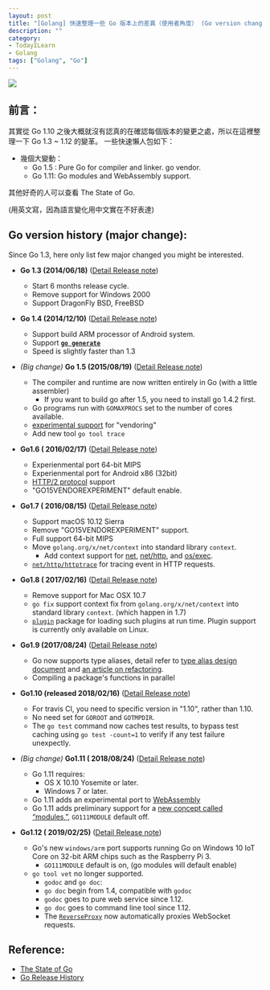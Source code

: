 ```yaml
---
layout: post
title: "[Golang] 快速整理一些 Go 版本上的差異（使用者角度） (Go version change note since Go 1.3 to 1.12)"
description: ""
category: 
- TodayILearn
- Golang
tags: ["Golang", "Go"]
---
```


![](https://golang.org/lib/godoc/images/go-logo-blue.svg)

## 前言：

其實從 Go 1.10 之後大概就沒有認真的在確認每個版本的變更之處，所以在這裡整理一下 Go 1.3 ~ 1.12 的變革。 一些快速懶人包如下：

- 幾個大變動：
  - Go 1.5 :  Pure Go for compiler and linker. go vendor.
  - Go 1.11: Go modules and WebAssembly support.

其他好奇的人可以查看 The State of Go.

(用英文寫，因為語言變化用中文實在不好表達)

## Go version history (major change):

Since Go 1.3, here only list few major changed you might be interested.



- **Go 1.3 (2014/06/18)** ([Detail Release note](https://golang.org/doc/go1.3))
	- Start 6 months release cycle.
	- Remove support for Windows 2000
	- Support DragonFly BSD, FreeBSD
	
- **Go 1.4 (2014/12/10)** ([Detail Release note](https://golang.org/doc/go1.4))

  - Support build ARM processor of Android system.
  - Support **[`go generate`](https://golang.org/cmd/go/#hdr-Generate_Go_files_by_processing_source)**
  - Speed is slightly faster than 1.3 
  
- *(Big change)* **Go 1.5 (2015/08/19)** ([Detail Release note](https://golang.org/doc/go1.5))

  - The compiler and runtime are now written entirely in Go (with a little assembler)
    - If you want to build go after 1.5, you need to install go 1.4.2 first.
  - Go programs run with `GOMAXPROCS` set to the number of cores available.
  -  [experimental support](https://golang.org/s/go15vendor) for "vendoring" 
  -  Add new tool `go tool trace`
  
- **Go1.6 ( 2016/02/17)**  ([Detail Release note](https://golang.org/doc/go1.6))
  - Experienmental port 64-bit MIPS
  - Experienmental port for Android x86 (32bit)
  - [HTTP/2 protocol](https://http2.github.io/) support
  - "GO15VENDOREXPERIMENT" default enable.
  
- **Go1.7 ( 2016/08/15)** ([Detail Release note](https://golang.org/doc/go1.7))
  - Support macOS 10.12 Sierra
  - Remove "GO15VENDOREXPERIMENT" support.
  - Full support  64-bit MIPS
  - Move `golang.org/x/net/context` into standard library `context`.
    - Add context support for [net](https://golang.org/doc/go1.7#net), [net/http](https://golang.org/doc/go1.7#net_http), and [os/exec](https://golang.org/doc/go1.7#os_exec).
  - [`net/http/httptrace`](https://golang.org/pkg/net/http/httptrace/) for tracing event in HTTP requests.
  
- **Go1.8 ( 2017/02/16)**  ([Detail Release note](https://golang.org/doc/go1.8))

  - Remove support for Mac OSX 10.7
  - `go fix` support context fix from  `golang.org/x/net/context` into standard library `context`. (which happen in 1.7) 
  -  [`plugin`](https://golang.org/pkg/plugin/) package for loading such plugins at run time. Plugin support is currently only available on Linux. 
  
- **Go1.9 (2017/08/24)**  ([Detail Release note](https://golang.org/doc/go1.9))
  - Go now supports type aliases, detail refer to [type alias design document](https://golang.org/design/18130-type-alias) and [an article on refactoring](https://talks.golang.org/2016/refactor.article).
  - Compiling a package's functions in parallel
  
- **Go1.10 (released 2018/02/16)**  ([Detail Release note](https://golang.org/doc/go1.10))
  - For travis CI, you need to specific version in "1.10", rather than 1.10.
  - No need set for `GOROOT` and `GOTMPDIR`.
  - The `go test` command now caches test results, to bypass test caching using `go test -count=1` to verify if any test failure unexpectly.
  
- *(Big change)* **Go1.11 ( 2018/08/24)**  ([Detail Release note](https://golang.org/doc/go1.11))

  - Go 1.11 requires:
    -  OS X 10.10 Yosemite or later.
    - Windows 7 or later.
  - Go 1.11 adds an experimental port to [WebAssembly](https://webassembly.org/)
  - Go 1.11 adds preliminary support for a [new concept called “modules,”](https://golang.org/cmd/go/#hdr-Modules__module_versions__and_more), `GO111MODULE` default off.

- **Go1.12 ( 2019/02/25)**  ([Detail Release note](https://golang.org/doc/go1.12))
  - Go's new `windows/arm` port supports running Go on Windows 10 IoT Core on 32-bit ARM chips such as the Raspberry Pi 3.
	- `GO111MODULE` default is on, (go modules will default enable)
  - `go tool vet` no longer supported. 
	- `godoc` and `go doc`:
    - `go doc` begin from 1.4, compatible with `godoc`
    - `godoc` goes to pure web service since 1.12.
    - `go doc` goes to command line tool since 1.12.
    - The [`ReverseProxy`](https://golang.org/pkg/net/http/httputil/#ReverseProxy) now automatically proxies WebSocket requests.



## **Reference:**

- [The State of Go](https://pocketgophers.com/state-of-go/)
- [Go Release History](https://golang.org/doc/devel/release.html)